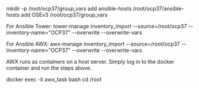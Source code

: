 mkdir -p /root/ocp37/group_vars
add ansible-hosts /root/ocp37/ansible-hosts
add OSEv3 /root/ocp37/group_vars

For Ansible Tower:
tower-manage inventory_import --source=/root/ocp37 --inventory-name="OCP37" --overwrite --overwrite-vars

For Ansible AWX:
awx-manage inventory_import --source=/root/ocp37 --inventory-name="OCP37" --overwrite --overwrite-vars

AWX runs as containers on a host server. Simply log in to the docker container and run the steps above.

docker exec -it awx_task bash
cd /root
